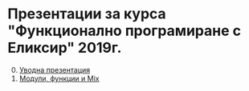 # Презентации за курса "Функционално програмиране с Еликсир" 2019г.

0. [Уводна презентация](https://gitpitch.com/ElixirCourse/presentations_2019?p=welcome#/)
1. [Модули, функции и Mix](https://gitpitch.com/ElixirCourse/presentations_2019?p=modules-functions#/)
